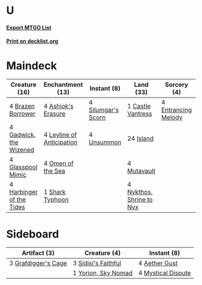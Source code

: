 # U

#### [Export MTGO List](../collection/U/U.txt)
#### [Print on decklist.org](http://decklist.org/?deckmain=4%09Ashiok's%20Erasure%0A4%09Brazen%20Borrower%0A1%09Castle%20Vantress%0A4%09Dragon%20Turtle%0A4%09Entrancing%20Melody%0A4%09Gadwick,%20the%20Wizened%0A4%09Glasspool%20Mimic%0A4%09Harbinger%20of%20the%20Tides%0A24%09Island%0A2%09Iymrith,%20Desert%20Doom%0A4%09Leyline%20of%20Anticipation%0A4%09Mutavault%0A4%09Nykthos,%20Shrine%20to%20Nyx%0A4%09Omen%20of%20the%20Sea%0A1%09Shark%20Typhoon%0A4%09Silumgar's%20Scorn%0A4%09Unsummon&deckside=4%09Aether%20Gust%0A3%09Grafdigger's%20Cage%0A4%09Mystical%20Dispute%0A3%09Sidisi's%20Faithful%0A1%09Yorion,%20Sky%20Nomad)
# Maindeck

|                                           Creature (16)                                           |                                          Enchantment (13)                                          |                                         Instant (8)                                         |                                             Land (33)                                             |                                         Sorcery (4)                                          |     Unknown (6)      |
|---------------------------------------------------------------------------------------------------|----------------------------------------------------------------------------------------------------|---------------------------------------------------------------------------------------------|---------------------------------------------------------------------------------------------------|----------------------------------------------------------------------------------------------|----------------------|
|4 [Brazen Borrower](http://gatherer.wizards.com/Pages/Card/Details.aspx?multiverseid=473001)       |4 [Ashiok's Erasure](http://gatherer.wizards.com/Pages/Card/Details.aspx?multiverseid=476294)       |4 [Silumgar's Scorn](http://gatherer.wizards.com/Pages/Card/Details.aspx?multiverseid=394706)|1 [Castle Vantress](http://gatherer.wizards.com/Pages/Card/Details.aspx?multiverseid=473204)       |4 [Entrancing Melody](http://gatherer.wizards.com/Pages/Card/Details.aspx?multiverseid=435207)|4 Dragon Turtle       |
|4 [Gadwick, the Wizened](http://gatherer.wizards.com/Pages/Card/Details.aspx?multiverseid=473010)  |4 [Leyline of Anticipation](http://gatherer.wizards.com/Pages/Card/Details.aspx?multiverseid=205008)|4 [Unsummon](http://gatherer.wizards.com/Pages/Card/Details.aspx?multiverseid=136218)        |24 [Island](http://gatherer.wizards.com/Pages/Card/Details.aspx?multiverseid=439857)               |                                                                                              |2 Iymrith, Desert Doom|
|4 [Glasspool Mimic](http://gatherer.wizards.com/Pages/Card/Details.aspx?multiverseid=491688)       |4 [Omen of the Sea](http://gatherer.wizards.com/Pages/Card/Details.aspx?multiverseid=476309)        |                                                                                             |4 [Mutavault](http://gatherer.wizards.com/Pages/Card/Details.aspx?multiverseid=370733)             |                                                                                              |                      |
|4 [Harbinger of the Tides](http://gatherer.wizards.com/Pages/Card/Details.aspx?multiverseid=433017)|1 [Shark Typhoon](http://gatherer.wizards.com/Pages/Card/Details.aspx?multiverseid=479587)          |                                                                                             |4 [Nykthos, Shrine to Nyx](http://gatherer.wizards.com/Pages/Card/Details.aspx?multiverseid=373713)|                                                                                              |                      |


# Sideboard

|                                         Artifact (3)                                         |                                         Creature (4)                                         |                                         Instant (8)                                         |
|----------------------------------------------------------------------------------------------|----------------------------------------------------------------------------------------------|---------------------------------------------------------------------------------------------|
|3 [Grafdigger's Cage](http://gatherer.wizards.com/Pages/Card/Details.aspx?multiverseid=278452)|3 [Sidisi's Faithful](http://gatherer.wizards.com/Pages/Card/Details.aspx?multiverseid=394696)|4 [Aether Gust](http://gatherer.wizards.com/Pages/Card/Details.aspx?multiverseid=466796)     |
|                                                                                              |1 [Yorion, Sky Nomad](http://gatherer.wizards.com/Pages/Card/Details.aspx?multiverseid=479752)|4 [Mystical Dispute](http://gatherer.wizards.com/Pages/Card/Details.aspx?multiverseid=473020)|

